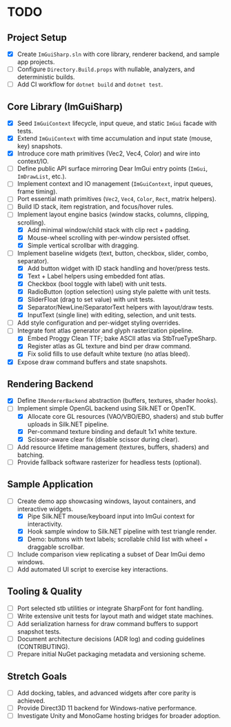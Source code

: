 # TODO

## Project Setup
- [x] Create `ImGuiSharp.sln` with core library, renderer backend, and sample app projects.
- [ ] Configure `Directory.Build.props` with nullable, analyzers, and deterministic builds.
- [ ] Add CI workflow for `dotnet build` and `dotnet test`.

## Core Library (ImGuiSharp)
- [x] Seed `ImGuiContext` lifecycle, input queue, and static `ImGui` facade with tests.
- [x] Extend `ImGuiContext` with time accumulation and input state (mouse, key) snapshots.
- [x] Introduce core math primitives (Vec2, Vec4, Color) and wire into context/IO.
- [ ] Define public API surface mirroring Dear ImGui entry points (`ImGui`, `ImDrawList`, etc.).
- [ ] Implement context and IO management (`ImGuiContext`, input queues, frame timing).
- [ ] Port essential math primitives (`Vec2`, `Vec4`, `Color`, `Rect`, matrix helpers).
- [ ] Build ID stack, item registration, and focus/hover rules.
- [ ] Implement layout engine basics (window stacks, columns, clipping, scrolling).
  - [x] Add minimal window/child stack with clip rect + padding.
  - [x] Mouse-wheel scrolling with per-window persisted offset.
  - [x] Simple vertical scrollbar with dragging.
- [ ] Implement baseline widgets (text, button, checkbox, slider, combo, separator).
  - [x] Add button widget with ID stack handling and hover/press tests.
  - [x] Text + Label helpers using embedded font atlas.
  - [x] Checkbox (bool toggle with label) with unit tests.
  - [x] RadioButton (option selection) using style palette with unit tests.
  - [x] SliderFloat (drag to set value) with unit tests.
  - [x] Separator/NewLine/SeparatorText helpers with layout/draw tests.
  - [x] InputText (single line) with editing, selection, and unit tests.
- [ ] Add style configuration and per-widget styling overrides.
- [ ] Integrate font atlas generator and glyph rasterization pipeline.
  - [x] Embed Proggy Clean TTF; bake ASCII atlas via StbTrueTypeSharp.
  - [x] Register atlas as GL texture and bind per draw command.
  - [x] Fix solid fills to use default white texture (no atlas bleed).
- [x] Expose draw command buffers and state snapshots.

## Rendering Backend
- [x] Define `IRendererBackend` abstraction (buffers, textures, shader hooks).
- [ ] Implement simple OpenGL backend using Silk.NET or OpenTK.
  - [x] Allocate core GL resources (VAO/VBO/EBO, shaders) and stub buffer uploads in Silk.NET pipeline.
  - [x] Per-command texture binding and default 1x1 white texture.
  - [x] Scissor-aware clear fix (disable scissor during clear).
- [ ] Add resource lifetime management (textures, buffers, shaders) and batching.
- [ ] Provide fallback software rasterizer for headless tests (optional).

## Sample Application
- [ ] Create demo app showcasing windows, layout containers, and interactive widgets.
  - [x] Pipe Silk.NET mouse/keyboard input into ImGui context for interactivity.
  - [x] Hook sample window to Silk.NET pipeline with test triangle render.
  - [x] Demo: buttons with text labels; scrollable child list with wheel + draggable scrollbar.
- [ ] Include comparison view replicating a subset of Dear ImGui demo windows.
- [ ] Add automated UI script to exercise key interactions.

## Tooling & Quality
- [ ] Port selected stb utilities or integrate SharpFont for font handling.
- [ ] Write extensive unit tests for layout math and widget state machines.
- [ ] Add serialization harness for draw command buffers to support snapshot tests.
- [ ] Document architecture decisions (ADR log) and coding guidelines (CONTRIBUTING).
- [ ] Prepare initial NuGet packaging metadata and versioning scheme.

## Stretch Goals
- [ ] Add docking, tables, and advanced widgets after core parity is achieved.
- [ ] Provide Direct3D 11 backend for Windows-native performance.
- [ ] Investigate Unity and MonoGame hosting bridges for broader adoption.
